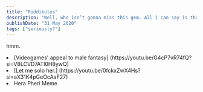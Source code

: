 ```yaml
---
title: "Riddikulus"
description: "Well, who isn’t gonna miss this gem. All i can say is thank you. Thank You for being the you. The Godfather of Shonen Manga.                                    "
publishDate: "31 May 2020"
tags: ["seriously?"]
---
```



hmm.
<br>
<li> [Videogames' appeal to male fantasy] (https://youtu.be/G4cP7vR74fQ?si=V8LCVD7ATl0H8ywQ) </li>
<li>[Let me solo her.] (https://youtu.be/0fckxZwX4Hs?si=aX31K4pGeOcAaF27) </li>
<li>Hera Pheri Meme</li>
